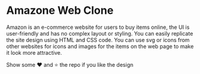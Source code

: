 # Amazone Web Clone
Amazon is an e-commerce website for users to buy items online, the UI is user-friendly and has no complex layout or styling.
You can easily replicate the site design using HTML and CSS code. 
You can use svg or icons from other websites for icons and images for the items on the web page to make it look more attractive.

Show some ❤️ and ⭐ the repo if you like the design
